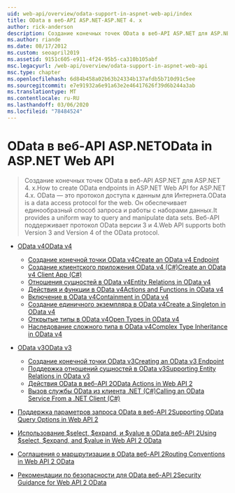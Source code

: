 ```yaml
---
uid: web-api/overview/odata-support-in-aspnet-web-api/index
title: OData в веб-API ASP.NET-ASP.NET 4. x
author: rick-anderson
description: Создание конечных точек OData в веб-API ASP.NET для ASP.NET 4. x
ms.author: riande
ms.date: 08/17/2012
ms.custom: seoapril2019
ms.assetid: 9151c605-e911-4f24-95b5-ca310b105abf
msc.legacyurl: /web-api/overview/odata-support-in-aspnet-web-api
msc.type: chapter
ms.openlocfilehash: 6d84b458a02b63b24334b137afdb5b710d91c5ee
ms.sourcegitcommit: e7e91932a6e91a63e2e46417626f39d6b244a3ab
ms.translationtype: MT
ms.contentlocale: ru-RU
ms.lasthandoff: 03/06/2020
ms.locfileid: "78484524"
---
```

# <a name="odata-in-aspnet-web-api"></a><span data-ttu-id="98c67-103">OData в веб-API ASP.NET</span><span class="sxs-lookup"><span data-stu-id="98c67-103">OData in ASP.NET Web API</span></span>

> <span data-ttu-id="98c67-104">Создание конечных точек OData в веб-API ASP.NET для ASP.NET 4. x.</span><span class="sxs-lookup"><span data-stu-id="98c67-104">How to create OData endpoints in ASP.NET Web API for ASP.NET 4.x.</span></span> <span data-ttu-id="98c67-105">OData — это протокол доступа к данным для Интернета.</span><span class="sxs-lookup"><span data-stu-id="98c67-105">OData is a data access protocol for the web.</span></span> <span data-ttu-id="98c67-106">Он обеспечивает единообразный способ запроса и работы с наборами данных.</span><span class="sxs-lookup"><span data-stu-id="98c67-106">It provides a uniform way to query and manipulate data sets.</span></span> <span data-ttu-id="98c67-107">Веб-API поддерживает протокол OData версии 3 и 4.</span><span class="sxs-lookup"><span data-stu-id="98c67-107">Web API supports both Version 3 and Version 4 of the OData protocol.</span></span>

- [<span data-ttu-id="98c67-108">OData v4</span><span class="sxs-lookup"><span data-stu-id="98c67-108">OData v4</span></span>](odata-v4/index.md)

    - [<span data-ttu-id="98c67-109">Создание конечной точки OData v4</span><span class="sxs-lookup"><span data-stu-id="98c67-109">Create an OData v4 Endpoint</span></span>](odata-v4/create-an-odata-v4-endpoint.md)
    - [<span data-ttu-id="98c67-110">Создание клиентского приложения OData v4 (C#)</span><span class="sxs-lookup"><span data-stu-id="98c67-110">Create an OData v4 Client App (C#)</span></span>](odata-v4/create-an-odata-v4-client-app.md)
    - [<span data-ttu-id="98c67-111">Отношения сущностей в OData v4</span><span class="sxs-lookup"><span data-stu-id="98c67-111">Entity Relations in OData v4</span></span>](odata-v4/entity-relations-in-odata-v4.md)
    - [<span data-ttu-id="98c67-112">Действия и функции в OData v4</span><span class="sxs-lookup"><span data-stu-id="98c67-112">Actions and Functions in OData v4</span></span>](odata-v4/odata-actions-and-functions.md)
    - [<span data-ttu-id="98c67-113">Включение в OData v4</span><span class="sxs-lookup"><span data-stu-id="98c67-113">Containment in OData v4</span></span>](odata-v4/odata-containment-in-web-api-22.md)
    - [<span data-ttu-id="98c67-114">Создание единичного экземпляра в OData v4</span><span class="sxs-lookup"><span data-stu-id="98c67-114">Create a Singleton in OData v4</span></span>](odata-v4/using-a-singleton-in-an-odata-endpoint-in-web-api-22.md)
    - [<span data-ttu-id="98c67-115">Открытые типы в OData v4</span><span class="sxs-lookup"><span data-stu-id="98c67-115">Open Types in OData v4</span></span>](odata-v4/use-open-types-in-odata-v4.md)
    - [<span data-ttu-id="98c67-116">Наследование сложного типа в OData v4</span><span class="sxs-lookup"><span data-stu-id="98c67-116">Complex Type Inheritance in OData v4</span></span>](odata-v4/complex-type-inheritance-in-odata-v4.md)
- [<span data-ttu-id="98c67-117">OData v3</span><span class="sxs-lookup"><span data-stu-id="98c67-117">OData v3</span></span>](odata-v3/index.md)

    - [<span data-ttu-id="98c67-118">Создание конечной точки OData v3</span><span class="sxs-lookup"><span data-stu-id="98c67-118">Creating an OData v3 Endpoint</span></span>](odata-v3/creating-an-odata-endpoint.md)
    - [<span data-ttu-id="98c67-119">Поддержка отношений сущностей в OData v3</span><span class="sxs-lookup"><span data-stu-id="98c67-119">Supporting Entity Relations in OData v3</span></span>](odata-v3/working-with-entity-relations.md)
    - [<span data-ttu-id="98c67-120">Действия OData в веб-API 2</span><span class="sxs-lookup"><span data-stu-id="98c67-120">OData Actions in Web API 2</span></span>](odata-v3/odata-actions.md)
    - [<span data-ttu-id="98c67-121">Вызов службы OData из клиента .NET (C#)</span><span class="sxs-lookup"><span data-stu-id="98c67-121">Calling an OData Service From a .NET Client (C#)</span></span>](odata-v3/calling-an-odata-service-from-a-net-client.md)
- [<span data-ttu-id="98c67-122">Поддержка параметров запроса OData в веб-API 2</span><span class="sxs-lookup"><span data-stu-id="98c67-122">Supporting OData Query Options in Web API 2</span></span>](supporting-odata-query-options.md)
- [<span data-ttu-id="98c67-123">Использование $select, $expand, и $value в OData веб-API 2</span><span class="sxs-lookup"><span data-stu-id="98c67-123">Using $select, $expand, and $value in Web API 2 OData</span></span>](using-select-expand-and-value.md)
- [<span data-ttu-id="98c67-124">Соглашения о маршрутизации в OData веб-API 2</span><span class="sxs-lookup"><span data-stu-id="98c67-124">Routing Conventions in Web API 2 OData</span></span>](odata-routing-conventions.md)
- [<span data-ttu-id="98c67-125">Рекомендации по безопасности для OData веб-API 2</span><span class="sxs-lookup"><span data-stu-id="98c67-125">Security Guidance for Web API 2 OData</span></span>](odata-security-guidance.md)
